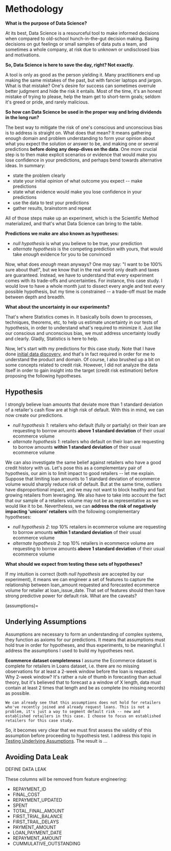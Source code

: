 # Methodology

**What is the purpose of Data Science?**

At its best, Data Science is a resourceful tool to make informed decisions when compared to old-school hunch-in-the-gut decision making. Basing decisions on gut feelings or small samples of data puts a team, and sometimes a whole company, at risk due to unknown or undisclosed bias and motivations.

**So, Data Science is here to save the day, right? Not exactly.**

A tool is only as good as the person yielding it. Many practitioners end up making the same mistakes of the past, but with fancier laptops and jargon. What is that mistake? One's desire for success can sometimes overrule better judgment and hide the risk it entails. Most of the time, it's an honest mistake of trying to please, help the team get to short-term goals; seldom it's greed or pride, and rarely malicious.

**So how can Data Science be used in the proper way and bring dividends in the long run?**

The best way to mitigate the risk of one's conscious and unconscious bias is to address is straight on. What does that mean? It means gathering enough domain and problem understanding to form your opinion about what you expect the solution or answer to be, and making one or several predictions **before doing any deep-dives on the data**. One more crucial step is to then make explicit scenarios or evidence that would make you lose confidence in your predictions, and perhaps bend towards alternative ideas. In summary:
 - state the problem clearly
 - state your initial opinion of what outcome you expect -- make predictions
 - state what evidence would make you lose confidence in your predictions
 - use the data to test your predictions
 - gather results, brainstorm and repeat

All of those steps make up an experiment, which is the Scientific Method materialized, and that's what Data Science can bring to the table.

**Predictions we make are also known as hypotheses:**
 - *null hypothesis* is what you believe to be true, your prediction
 - *alternate hypothesis* is the competing prediction with yours, that would take *enough* evidence for you to be convinced

Now, what does *enough* mean anyways? One may say: "I want to be 100% sure about that!", but we know that in the real world only death and taxes are guaranteed. Instead, we have to understand that every experiment comes with its trade-offs and uncertainties. For instance, this case study. I would love to have a whole month just to dissect every angle and test every possible hypothesis, but my time is constrained -- a trade-off must be made between depth and breadth.

**What about the uncertainty in our experiments?**
 
That's where Statistics comes in. It basically boils down to processes, techniques, theorems, etc, to help us estimate uncertainty in our tests of hypothesis, in order to understand what's required to minimize it. Just like our conscious and unconscious bias, we must address uncertainty loudly and clearly. Gladly, Statistics is here to help.

Now, let's start with my predictions for this case study. Note that I have done [initial data discovery](./initial-data-discovery.md), and that's in fact required in order for me to understand the product and domain. Of course, I also brushed up a bit on some concepts related to credit risk. However, I did not analyze the data itself in order to gain insight into the target (credit risk estimation) before proposing the following hypotheses.

## Hypothesis
I strongly believe loan amounts that deviate more than 1 standard deviation of a retailer's cash flow are at high risk of default. With this in mind, we can now create our predictions.
- *null hypothesis 1*: retailers who default (fully or partially) on their loan are requesting to borrow amounts **above 1 standard deviation** of their usual ecommerce volume
- *alternate hypothesis 1*: retailers who default on their loan are requesting to borrow amounts **within 1 standard deviation** of their usual ecommerce volume

We can also investigate the same belief against retailers who have a good credit history with us. Let's pose this as a complementary pair of hypothesis, our aim is to limit impact to good retailers -- let me explain. Suppose that limiting loan amounts to 1 standard deviation of ecommerce volume would sharply reduce risk of default. But at the same time, outliers have disproportional impact, and we may not want to block healthy and fast growing retailers from leveraging. We also have to take into account the fact that our sample of a retailers volume may not be as representative as we would like it to be. Nevertheless, we can **address the risk of negatively impacting 'unicorn' retailers** with the following complementary hypotheses:
- *null hypothesis 2*: top 10% retailers in ecommerce volume are requesting to borrow amounts **within 1 standard deviation** of their usual ecommerce volume
- *alternate hypothesis 2*: top 10% retailers in ecommerce volume are requesting to borrow amounts **above 1 standard deviation** of their usual ecommerce volume

**What should we expect from testing these sets of hypotheses?**

If my intuition is correct (both *null hypothesis* are accepted by our experiment), it means we can engineer a set of features to capture the relationship between loan_amount requested and forecasted ecommerce volume for retailer at loan_issue_date. That set of features should then have strong predictive power for default risk. What are the caveats?

(assumptions)=
## Underlying Assumptions
Assumptions are necessary to form an understanding of complex systems, they function as axioms for our predictions. It means that assumptions must hold true in order for hypotheses, and thus experiments, to be meaningful. I address the assumptions I used to build my hypotheses next.

**Ecommerce dataset completeness**
I assume the Ecommerce dataset is complete for retailers in Loans dataset, i.e. there are no missing observations for at least a 2-week window before the loan is requested. Why 2-week window? It's rather a rule of thumb in forecasting than actual theory, but it's believed that to forecast a a window of X length, data must contain at least 2 times that length and be as complete (no missing records) as possible.

```{note}
We can already see that this assumptions does not hold for retailers who've recently joined and already request loans. This is not a problem, it's just a way to segment default risk -- new and established retailers in this case. I choose to focus on established retailers for this case study.
```

So, it becomes very clear that we must first assess the validity of this assumption before proceeding to hypothesis test. I address this topic in [Testing Underlying Assumptions](testing-assumptions). The result is ...



## Avoiding Data Leak
DEFINE DATA LEAK

These columns will be removed from feature engineering:
 - REPAYMENT_ID
 - FINAL_COST
 - REPAYMENT_UPDATED
 - SPENT
 - TOTAL_FINAL_AMOUNT
 - FIRST_TRIAL_BALANCE
 - FIRST_TRAIL_DELAYS
 - PAYMENT_AMOUNT
 - LOAN_PAYMENT_DATE
 - REPAYMENT_AMOUNT
 - CUMMULATIVE_OUTSTANDING
 